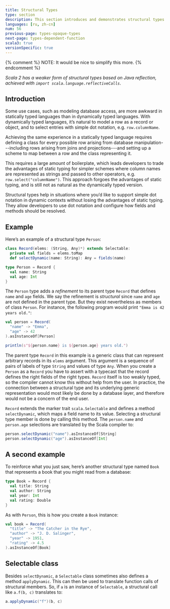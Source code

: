```yaml
---
title: Structural Types
type: section
description: This section introduces and demonstrates structural types in Scala 3.
languages: [ru, zh-cn]
num: 56
previous-page: types-opaque-types
next-page: types-dependent-function
scala3: true
versionSpecific: true
---
```


{% comment %}
NOTE: It would be nice to simplify this more.
{% endcomment %}

_Scala 2 has a weaker form of structural types based on Java reflection, achieved with `import scala.language.reflectiveCalls`_.

## Introduction

Some use cases, such as modeling database access, are more awkward in statically typed languages than in dynamically typed languages.
With dynamically typed languages, it’s natural to model a row as a record or object, and to select entries with simple dot notation, e.g. `row.columnName`.

Achieving the same experience in a statically typed language requires defining a class for every possible row arising from database manipulation---including rows arising from joins and projections---and setting up a scheme to map between a row and the class representing it.

This requires a large amount of boilerplate, which leads developers to trade the advantages of static typing for simpler schemes where column names are represented as strings and passed to other operators, e.g. `row.select("columnName")`.
This approach forgoes the advantages of static typing, and is still not as natural as the dynamically typed version.

Structural types help in situations where you’d like to support simple dot notation in dynamic contexts without losing the advantages of static typing.
They allow developers to use dot notation and configure how fields and methods should be resolved.

## Example

Here’s an example of a structural type `Person`:

```scala
class Record(elems: (String, Any)*) extends Selectable:
  private val fields = elems.toMap
  def selectDynamic(name: String): Any = fields(name)

type Person = Record {
  val name: String
  val age: Int
}
```

The `Person` type adds a _refinement_ to its parent type `Record` that defines `name` and `age` fields.
We say the refinement is _structural_ since  `name` and `age` are not defined in the parent type.
But they exist nevertheless as members of class `Person`.
For instance, the following program would print `"Emma is 42 years old."`:

```scala
val person = Record(
  "name" -> "Emma",
  "age" -> 42
).asInstanceOf[Person]

println(s"${person.name} is ${person.age} years old.")
```

The parent type `Record` in this example is a generic class that can represent arbitrary records in its `elems` argument.
This argument is a sequence of pairs of labels of type `String` and values of type `Any`.
When you create a `Person` as a `Record` you have to assert with a typecast that the record defines the right fields of the right types.
`Record` itself is too weakly typed, so the compiler cannot know this without help from the user.
In practice, the connection between a structural type and its underlying generic representation would most likely be done by a database layer, and therefore would not be a concern of the end user.

`Record` extends the marker trait `scala.Selectable` and defines a method `selectDynamic`, which maps a field name to its value.
Selecting a structural type member is done by calling this method.
The `person.name` and `person.age` selections are translated by the Scala compiler to:

```scala
person.selectDynamic("name").asInstanceOf[String]
person.selectDynamic("age").asInstanceOf[Int]
```

## A second example

To reinforce what you just saw, here’s another structural type named `Book` that represents a book that you might read from a database:

```scala
type Book = Record {
  val title: String
  val author: String
  val year: Int
  val rating: Double
}
```

As with `Person`, this is how you create a `Book` instance:

```scala
val book = Record(
  "title" -> "The Catcher in the Rye",
  "author" -> "J. D. Salinger",
  "year" -> 1951,
  "rating" -> 4.5
).asInstanceOf[Book]
```

## Selectable class

Besides `selectDynamic`, a `Selectable` class sometimes also defines a method `applyDynamic`.
This can then be used to translate function calls of structural members.
So, if `a` is an instance of `Selectable`, a structural call like `a.f(b, c)` translates to:

```scala
a.applyDynamic("f")(b, c)
```

